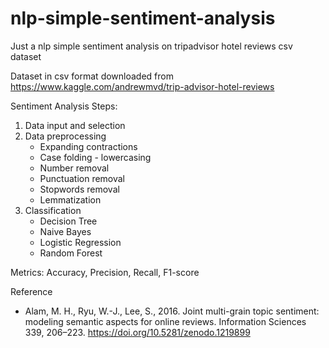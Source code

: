 # nlp-simple-sentiment-analysis
Just a nlp simple sentiment analysis on tripadvisor hotel reviews csv dataset

Dataset in csv format downloaded from https://www.kaggle.com/andrewmvd/trip-advisor-hotel-reviews

Sentiment Analysis Steps:
1. Data input and selection
2. Data preprocessing
    - Expanding contractions
    - Case folding - lowercasing
    - Number removal
    - Punctuation removal
    - Stopwords removal
    - Lemmatization
3. Classification
    - Decision Tree
    - Naive Bayes
    - Logistic Regression
    - Random Forest

Metrics: Accuracy, Precision, Recall, F1-score


Reference
- Alam, M. H., Ryu, W.-J., Lee, S., 2016. Joint multi-grain topic sentiment: modeling semantic aspects for online reviews. Information Sciences 339, 206–223.
https://doi.org/10.5281/zenodo.1219899
